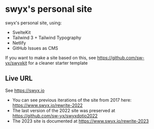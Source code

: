 # swyx's personal site

swyx's personal site, using:

- SvelteKit
- Tailwind 3 + Tailwind Typography
- Netlify
- GitHub Issues as CMS

If you want to make a site based on this, see https://github.com/sw-yx/swyxkit for a cleaner starter template

## Live URL

See https://swyx.io

- You can see previous iterations of the site from 2017 here: https://www.swyx.io/rewrite-2022
- The last version of the 2022 site was preserved at https://github.com/sw-yx/swyxdotio2022
- The 2023 site is documented at https://www.swyx.io/rewrite-2023